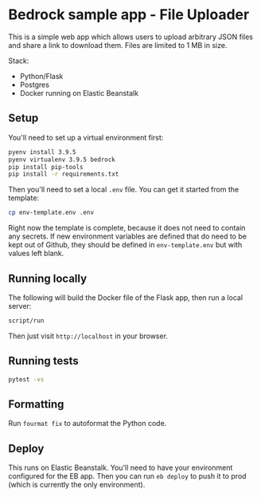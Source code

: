 # Bedrock sample app - File Uploader

This is a simple web app which allows users to upload arbitrary JSON files and share a link
to download them. Files are limited to 1 MB in size.

Stack:
- Python/Flask
- Postgres
- Docker running on Elastic Beanstalk

## Setup

You'll need to set up a virtual environment first:
```bash
pyenv install 3.9.5
pyenv virtualenv 3.9.5 bedrock
pip install pip-tools
pip install -r requirements.txt
```

Then you'll need to set a local `.env` file. You can get it started from the template:
```bash
cp env-template.env .env
```

Right now the template is complete, because it does not need to contain any secrets.
If new environment variables are defined that do need to be kept out of Github,
they should be defined in `env-template.env` but with values left blank.

## Running locally

The following will build the Docker file of the Flask app, then run a local server:
```bash
script/run
```

Then just visit `http://localhost` in your browser.

## Running tests

```bash
pytest -vs
```

## Formatting
Run `fourmat fix` to autoformat the Python code.

## Deploy
This runs on Elastic Beanstalk. You'll need to have your environment configured
for the EB app. Then you can run `eb deploy` to push it to prod (which is currently the only
environment).
